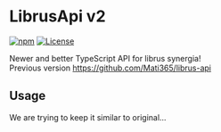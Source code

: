 # LibrusApi v2
[![npm](https://img.shields.io/npm/v/librus-api-v2.svg?style=for-the-badge)](https://www.npmjs.com/package/librus-api-v2)
[![License](https://img.shields.io/badge/license-gpl-green.svg?style=for-the-badge)](https://opensource.org/license/gpl-3-0/)

Newer and better TypeScript API for librus synergia!<br>
Previous version https://github.com/Mati365/librus-api

## Usage
We are trying to keep it similar to original...